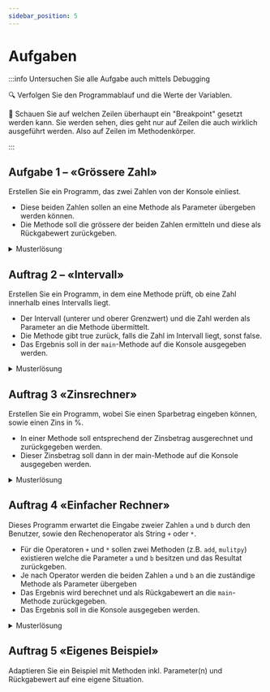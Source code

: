 ```yaml
---
sidebar_position: 5
---
```


# Aufgaben

:::info Untersuchen Sie alle Aufgabe auch mittels Debugging

:mag: Verfolgen Sie den Programmablauf und die Werte der Variablen.

:superhero: Schauen Sie auf welchen Zeilen überhaupt ein "Breakpoint" gesetzt
werden kann. Sie werden sehen, dies geht nur auf Zeilen die auch wirklich
ausgeführt werden. Also auf Zeilen im Methodenkörper.

:::

## Aufgabe 1 – «Grössere Zahl»

Erstellen Sie ein Programm, das zwei Zahlen von der Konsole einliest.

- Diese beiden Zahlen sollen an eine Methode als Parameter übergeben werden
  können.
- Die Methode soll die grössere der beiden Zahlen ermitteln und diese als
  Rückgabewert zurückgeben.

<details>
<summary>Musterlösung</summary>

```java title="A1EvaluateBiggerNumber.java"
import mytools.StdInput;

public class A1EvaluateBiggerNumber {

	public static void main(String[] args) {
		System.out.print("Input value 1: ");
		int number1 = StdInput.readInt();

		System.out.print("Input value 2: ");
		int number2 = StdInput.readInt();

		int biggerNumber = evaluate(number1, number2);
		System.out.println("Die grössere Zahl ist: " + biggerNumber);
	}

	public static int evaluate(int value1, int value2) {
		if (value1 > value2) {
			return value1;
		} else {
			return value2;
		}
	}

}

```

</details>

## Auftrag 2 – «Intervall»

Erstellen Sie ein Programm, in dem eine Methode prüft, ob eine Zahl innerhalb
eines Intervalls liegt.

- Der Intervall (unterer und oberer Grenzwert) und die Zahl werden als Parameter
  an die Methode übermittelt.
- Die Methode gibt true zurück, falls die Zahl im Intervall liegt, sonst false.
- Das Ergebnis soll in der `main`-Methode auf die Konsole ausgegeben werden.

<details>
<summary>Musterlösung</summary>

```java title="A2Intervall.java"
import mytools.StdInput;

public class A2Intervall {

	public static void main(String[] args) {
		int min = 1;
		int max = 10;

		System.out.print("Input value: ");
		int number = StdInput.readInt();

		boolean inRange = isInRange(min, max, number);
		System.out.println("Ist im Intervall: " + inRange);
	}

	public static boolean isInRange(int minimum, int maximum, int value) {
		return value >= minimum && value <= maximum;
	}

}
```

</details>

## Auftrag 3 «Zinsrechner»

Erstellen Sie ein Programm, wobei Sie einen Sparbetrag eingeben können, sowie
einen Zins in %.

- In einer Methode soll entsprechend der Zinsbetrag ausgerechnet und
  zurückgegeben werden.
- Dieser Zinsbetrag soll dann in der main-Methode auf die Konsole ausgegeben
  werden.

<details>
<summary>Musterlösung</summary>

```java title="A3InterestCalculator.java"
import mytools.StdInput;

public class A3InterestCalculator {

	public static void main(String[] args) {
		double amount = StdInput.readDouble("Betrag eingeben: ");
		double interestRate = StdInput.readDouble("Zinssatz in % eingeben: ");

		double interest = calcInterest(amount, interestRate);
		System.out.println("Der Zinsbetrag beträgt: " + interest);
	}

	public static double calcInterest(double amount, double interestRate) {
		return (amount / 100) * interestRate;
	}
}
```

</details>

## Auftrag 4 «Einfacher Rechner»

Dieses Programm erwartet die Eingabe zweier Zahlen `a` und `b` durch den
Benutzer, sowie den Rechenoperator als String `+` oder `*`.

- Für die Operatoren `+` und `*` sollen zwei Methoden (z.B. `add`, `mulitpy`)
  existieren welche die Parameter `a` und `b` besitzen und das Resultat
  zurückgeben.
- Je nach Operator werden die beiden Zahlen `a` und `b` an die zuständige
  Methode als Parameter übergeben
- Das Ergebnis wird berechnet und als Rückgabewert an die `main`-Methode
  zurückgegeben.
- Das Ergebnis soll in die Konsole ausgegeben werden.

<details>
<summary>Musterlösung</summary>

```java title="A4SimpleCalculator.java"
import mytools.StdInput;

public class A4SimpleCalculator {

	public static void main(String[] args) {
        // Initialisierung der Variablen
		int a = 0;
		int b = 0;
        int result = 0;
		String operator;

        // Einlesen der Werte
		System.out.println("Bitte erste Zahl eingeben:");
		a = StdInput.readInt();
		System.out.println("Bitte zweite Zahl eingeben:");
		b = StdInput.readInt();
		System.out.println("Welche Operation wollen Sie ausführen: + *");
		operator = StdInput.readString();

        // Operator prüfen und Resultat entsprechend berechnen
		if ("+".equals(operator)) {
			result = add(a, b);
		} else if ("*".equals(operator)) {
			result = multiply(a, b);
		}

        // Resultat ausgeben
		System.out.println("Das Resultat ist " + result);
	}

	public static int add(int a, int b) {
		return a + b;
	}

	public static int multiply(int a, int b) {
		return a * b;
	}
}
```

</details>

## Auftrag 5 «Eigenes Beispiel»

Adaptieren Sie ein Beispiel mit Methoden inkl. Parameter(n) und Rückgabewert auf
eine eigene Situation.
